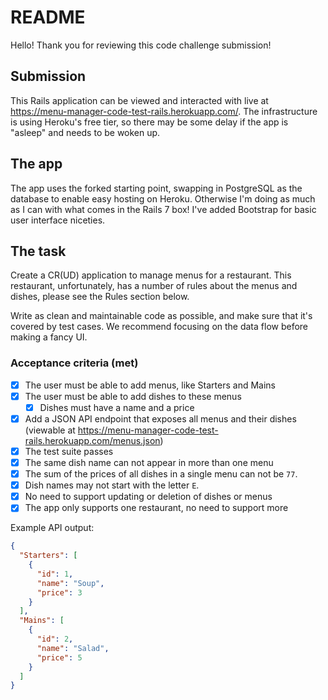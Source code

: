 # README

Hello! Thank you for reviewing this code challenge submission!

## Submission

This Rails application can be viewed and interacted with live at https://menu-manager-code-test-rails.herokuapp.com/. The infrastructure is using Heroku's free tier, so there may be some delay if the app is "asleep" and needs to be woken up.

## The app

The app uses the forked starting point, swapping in PostgreSQL as the database to enable easy hosting on Heroku. Otherwise I'm doing as much as I can with what comes in the Rails 7 box! I've added Bootstrap for basic user interface niceties.

## The task

Create a CR(UD) application to manage menus for a restaurant. This restaurant, unfortunately, has a number of rules about the menus and dishes, please see the Rules section below.

Write as clean and maintainable code as possible, and make sure that it's covered by test cases. We recommend focusing on the data flow before making a fancy UI.

### Acceptance criteria (met)

- [x] The user must be able to add menus, like Starters and Mains
- [x] The user must be able to add dishes to these menus
  - [x] Dishes must have a name and a price
- [x] Add a JSON API endpoint that exposes all menus and their dishes (viewable at https://menu-manager-code-test-rails.herokuapp.com/menus.json)
- [x] The test suite passes
- [x] The same dish name can not appear in more than one menu
- [x] The sum of the prices of all dishes in a single menu can not be `77`.
- [x] Dish names may not start with the letter `E`.
- [x] No need to support updating or deletion of dishes or menus
- [x] The app only supports one restaurant, no need to support more

Example API output:

```json
{
  "Starters": [
    {
      "id": 1,
      "name": "Soup",
      "price": 3
    }
  ],
  "Mains": [
    {
      "id": 2,
      "name": "Salad",
      "price": 5
    }
  ]
}
```
